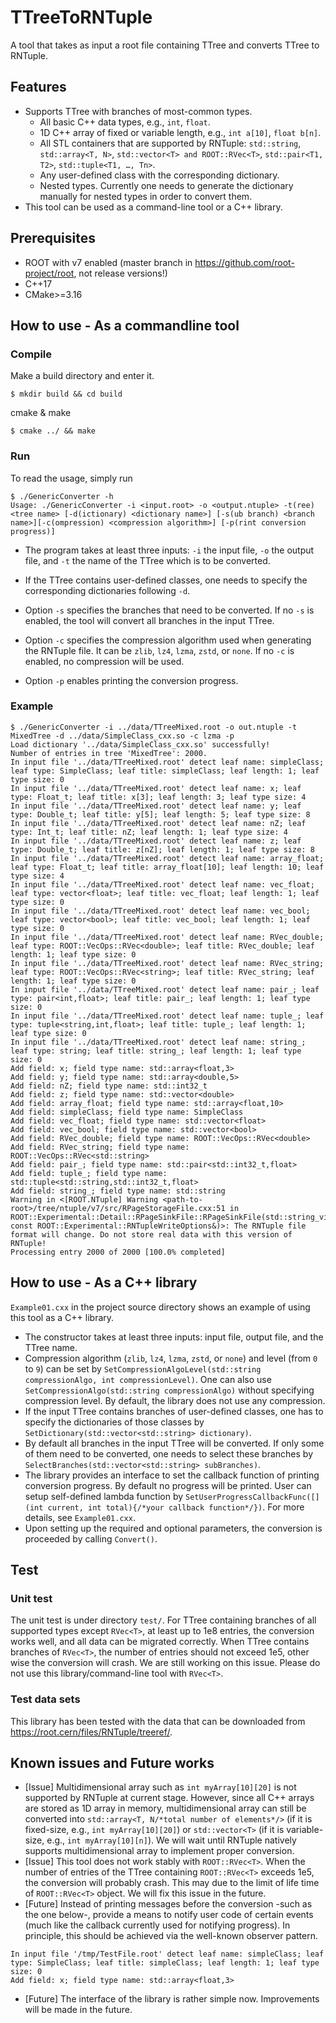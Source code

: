 # TTreeToRNTuple
A tool that takes as input a root file containing TTree and converts TTree to RNTuple.

## Features
- Supports TTree with branches of most-common types.
  - All basic C++ data types, e.g., ``int``, ``float``. 
  - 1D C++ array of fixed or variable length, e.g., ``int a[10]``, ``float b[n]``.
  - All STL containers that are supported by RNTuple: ``std::string``, ``std::array<T, N>``, ``std::vector<T> and ROOT::RVec<T>``, ``std::pair<T1, T2>``, ``std::tuple<T1, …, Tn>``.
  - Any user-defined class with the corresponding dictionary.
  - Nested types. Currently one needs to generate the dictionary manually for nested types in order to convert them.
- This tool can be used as a command-line tool or a C++ library. 

## Prerequisites
- ROOT with v7 enabled (master branch in https://github.com/root-project/root, not release versions!)
- C++17
- CMake>=3.16

## How to use - As a commandline tool
### Compile
Make a build directory and enter it.
```
$ mkdir build && cd build
```

cmake & make 
```
$ cmake ../ && make
```
### Run
To read the usage, simply run
```
$ ./GenericConverter -h
Usage: ./GenericConverter -i <input.root> -o <output.ntuple> -t(ree) <tree name> [-d(ictionary) <dictionary name>] [-s(ub branch) <branch name>][-c(ompression) <compression algorithm>] [-p(rint conversion progress)]
```
- The program takes at least three inputs: ``-i`` the input file, ``-o`` the output file, and ``-t`` the name of the TTree which is to be converted.

- If the TTree contains user-defined classes, one needs to specify the corresponding dictionaries following ``-d``.

- Option ``-s`` specifies the branches that need to be converted. If no ``-s`` is enabled, the tool will convert all branches in the input TTree.

- Option ``-c`` specifies the compression algorithm used when generating the RNTuple file. It can be ``zlib``, ``lz4``, ``lzma``, ``zstd``, or ``none``. If no ``-c`` is enabled, no compression will be used.

- Option ``-p`` enables printing the conversion progress. 

### Example
```
$ ./GenericConverter -i ../data/TTreeMixed.root -o out.ntuple -t MixedTree -d ../data/SimpleClass_cxx.so -c lzma -p
Load dictionary '../data/SimpleClass_cxx.so' successfully!
Number of entries in tree 'MixedTree': 2000.
In input file '../data/TTreeMixed.root' detect leaf name: simpleClass; leaf type: SimpleClass; leaf title: simpleClass; leaf length: 1; leaf type size: 0
In input file '../data/TTreeMixed.root' detect leaf name: x; leaf type: Float_t; leaf title: x[3]; leaf length: 3; leaf type size: 4
In input file '../data/TTreeMixed.root' detect leaf name: y; leaf type: Double_t; leaf title: y[5]; leaf length: 5; leaf type size: 8
In input file '../data/TTreeMixed.root' detect leaf name: nZ; leaf type: Int_t; leaf title: nZ; leaf length: 1; leaf type size: 4
In input file '../data/TTreeMixed.root' detect leaf name: z; leaf type: Double_t; leaf title: z[nZ]; leaf length: 1; leaf type size: 8
In input file '../data/TTreeMixed.root' detect leaf name: array_float; leaf type: Float_t; leaf title: array_float[10]; leaf length: 10; leaf type size: 4
In input file '../data/TTreeMixed.root' detect leaf name: vec_float; leaf type: vector<float>; leaf title: vec_float; leaf length: 1; leaf type size: 0
In input file '../data/TTreeMixed.root' detect leaf name: vec_bool; leaf type: vector<bool>; leaf title: vec_bool; leaf length: 1; leaf type size: 0
In input file '../data/TTreeMixed.root' detect leaf name: RVec_double; leaf type: ROOT::VecOps::RVec<double>; leaf title: RVec_double; leaf length: 1; leaf type size: 0
In input file '../data/TTreeMixed.root' detect leaf name: RVec_string; leaf type: ROOT::VecOps::RVec<string>; leaf title: RVec_string; leaf length: 1; leaf type size: 0
In input file '../data/TTreeMixed.root' detect leaf name: pair_; leaf type: pair<int,float>; leaf title: pair_; leaf length: 1; leaf type size: 0
In input file '../data/TTreeMixed.root' detect leaf name: tuple_; leaf type: tuple<string,int,float>; leaf title: tuple_; leaf length: 1; leaf type size: 0
In input file '../data/TTreeMixed.root' detect leaf name: string_; leaf type: string; leaf title: string_; leaf length: 1; leaf type size: 0
Add field: x; field type name: std::array<float,3>
Add field: y; field type name: std::array<double,5>
Add field: nZ; field type name: std::int32_t
Add field: z; field type name: std::vector<double>
Add field: array_float; field type name: std::array<float,10>
Add field: simpleClass; field type name: SimpleClass
Add field: vec_float; field type name: std::vector<float>
Add field: vec_bool; field type name: std::vector<bool>
Add field: RVec_double; field type name: ROOT::VecOps::RVec<double>
Add field: RVec_string; field type name: ROOT::VecOps::RVec<std::string>
Add field: pair_; field type name: std::pair<std::int32_t,float>
Add field: tuple_; field type name: std::tuple<std::string,std::int32_t,float>
Add field: string_; field type name: std::string
Warning in <[ROOT.NTuple] Warning <path-to-root>/tree/ntuple/v7/src/RPageStorageFile.cxx:51 in ROOT::Experimental::Detail::RPageSinkFile::RPageSinkFile(std::string_view, const ROOT::Experimental::RNTupleWriteOptions&)>: The RNTuple file format will change. Do not store real data with this version of RNTuple!
Processing entry 2000 of 2000 [100.0% completed]
```

## How to use - As a C++ library
``Example01.cxx`` in the project source directory shows an example of using this tool as a C++ library. 
- The constructor takes at least three inputs: input file, output file, and the TTree name. 
- Compression algorithm (``zlib``, ``lz4``, ``lzma``, ``zstd``, or ``none``) and level (from ``0`` to ``9``) can be set by ``SetCompressionAlgoLevel(std::string compressionAlgo, int compressionLevel)``. One can also use ``SetCompressionAlgo(std::string compressionAlgo)`` without specifying compression level. By default, the library does not use any compression.
- If the input TTree contains branches of user-defined classes, one has to specify the dictionaries of those classes by ``SetDictionary(std::vector<std::string> dictionary)``.
- By default all branches in the input TTree will be converted. If only some of them need to be converted, one needs to select these branches by ``SelectBranches(std::vector<std::string> subBranches)``.
- The library provides an interface to set the callback function of printing conversion progress. By default no progress will be printed. User can setup self-defined lambda function by ``SetUserProgressCallbackFunc([](int current, int total){/*your callback function*/})``. For more details, see ``Example01.cxx``.
- Upon setting up the required and optional parameters, the conversion is proceeded by calling ``Convert()``.

## Test
### Unit test
The unit test is under directory ``test/``. For TTree containing branches of all supported types except ``RVec<T>``, at least up to 1e8 entries, the conversion works well, and all data can be migrated correctly. When TTree contains branches of ``RVec<T>``, the number of entries should not exceed 1e5, other wise the conversion will crash. We are still working on this issue. Please do not use this library/command-line tool with ``RVec<T>``. 
### Test data sets
This library has been tested with the data that can be downloaded from https://root.cern/files/RNTuple/treeref/. 

## Known issues and Future works
- \[Issue\] Multidimensional array such as `int myArray[10][20]` is not supported by RNTuple at current stage. However, since all C++ arrays are stored as 1D array in memory, multidimensional array can still be converted into `std::array<T, N/*total number of elements*/>` (if it is fixed-size, e.g., `int myArray[10][20]`) or `std::vector<T>` (if it is variable-size, e.g., `int myArray[10][n]`). We will wait until RNTuple natively supports multidimensional array to implement proper conversion. 
- \[Issue\] This tool does not work stably with `ROOT::RVec<T>`. When the number of entries of the TTree containing `ROOT::RVec<T>` exceeds 1e5, the conversion will probably crash. This may due to the limit of life time of `ROOT::RVec<T>` object. We will fix this issue in the future.
- \[Future\] Instead of printing messages before the conversion -such as the one below-, provide a means to notify user code of certain events (much like the callback currently used for notifying progress). In principle, this should be achieved via the well-known observer pattern.
```
In input file '/tmp/TestFile.root' detect leaf name: simpleClass; leaf type: SimpleClass; leaf title: simpleClass; leaf length: 1; leaf type size: 0
Add field: x; field type name: std::array<float,3>
```
- \[Future\] The interface of the library is rather simple now. Improvements will be made in the future. 





